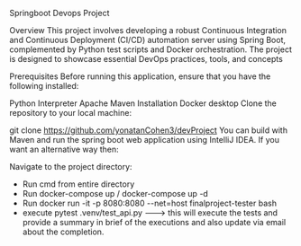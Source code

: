 Springboot Devops Project

Overview
This project involves developing a robust Continuous Integration and Continuous Deployment (CI/CD) automation server using Spring Boot, complemented by Python test scripts and Docker orchestration. The project is designed to showcase essential DevOps practices, tools, and concepts

Prerequisites
Before running this application, ensure that you have the following installed:

Python Interpreter
Apache Maven
Installation
Docker desktop
Clone the repository to your local machine:

git clone https://github.com/yonatanCohen3/devProject
You can build with Maven and run the spring boot web application using IntelliJ IDEA. If you want an alternative way then:

Navigate to the project directory:

- Run cmd from entire directory
- Run docker-compose up / docker-compose up -d
- Run docker run -it -p 8080:8080 --net=host finalproject-tester bash
- execute pytest .venv/test_api.py    ---> this will execute the tests and provide a summary in brief of the executions and also update via email about the completion.
